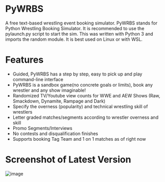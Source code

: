 # PyWRBS
A free text-based wrestling event booking simulator.
PyWRBS stands for Python Wrestling Booking Simulator.
It is recommended to use the pylaunch.py script to start the sim.
This was written with Python 3 and imports the random module.
It is best used on Linux or with WSL.

# Features
- Guided, PyWRBS has a step by step, easy to pick up and play command-line interface
- PyWRBS is a sandbox game(no concrete goals or limits), book any wrestler and any show imaginable!
- Randomized TV/Youtube view counts for WWE and AEW Shows (Raw, Smackdown, Dynamite, Rampage and Dark)
- Specify the overness (popularity) and technical wrestling skill of wrestlers
- Letter graded matches/segments according to wrestler overness and skill
- Promo Segments/Interviews
- No contests and disqualification finishes
- Supports booking Tag Team and 1 on 1 matches as of right now

# Screenshot of Latest Version
![image](https://i.imgur.com/Wgi9xD9.png)

